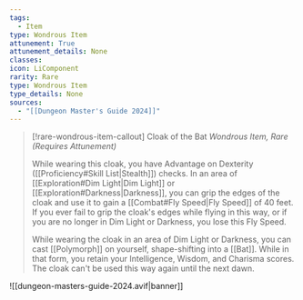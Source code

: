 ```yaml
---
tags:
  - Item
type: Wondrous Item
attunement: True
attunement_details: None
classes:
icon: LiComponent
rarity: Rare
type: Wondrous Item
type_details: None
sources: 
  - "[[Dungeon Master's Guide 2024]]"
---
```

>[!rare-wondrous-item-callout] Cloak of the Bat
>_Wondrous Item, Rare (Requires Attunement)_
>
>While wearing this cloak, you have Advantage on Dexterity ([[Proficiency#Skill List\|Stealth]]) checks. In an area of [[Exploration#Dim Light\|Dim Light]] or [[Exploration#Darkness\|Darkness]], you can grip the edges of the cloak and use it to gain a [[Combat#Fly Speed\|Fly Speed]] of 40 feet. If you ever fail to grip the cloak's edges while flying in this way, or if you are no longer in Dim Light or Darkness, you lose this Fly Speed.
>
>While wearing the cloak in an area of Dim Light or Darkness, you can cast [[Polymorph]] on yourself, shape-shifting into a [[Bat]]. While in that form, you retain your Intelligence, Wisdom, and Charisma scores. The cloak can't be used this way again until the next dawn.
>


![[dungeon-masters-guide-2024.avif|banner]]